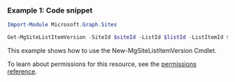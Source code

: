 ### Example 1: Code snippet

```powershellImport-Module Microsoft.Graph.Sites

Get-MgSiteListItemVersion -SiteId $siteId -ListId $listId -ListItemId $listItemId
```
This example shows how to use the New-MgSiteListItemVersion Cmdlet.
To learn about permissions for this resource, see the [permissions reference](/graph/permissions-reference).

